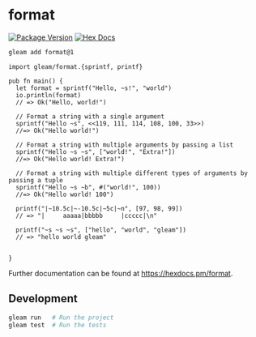 # format

[![Package Version](https://img.shields.io/hexpm/v/format)](https://hex.pm/packages/format)
[![Hex Docs](https://img.shields.io/badge/hex-docs-ffaff3)](https://hexdocs.pm/format/)

```sh
gleam add format@1
```
```gleam
import gleam/format.{sprintf, printf}

pub fn main() {
  let format = sprintf("Hello, ~s!", "world")
  io.println(format)
  // => Ok("Hello, world!")

  // Format a string with a single argument
  sprintf("Hello ~s", <<119, 111, 114, 108, 100, 33>>)
  //=> Ok("Hello world!")

  // Format a string with multiple arguments by passing a list
  sprintf("Hello ~s ~s", ["world!", "Extra!"])
  //=> Ok("Hello world! Extra!")

  // Format a string with multiple different types of arguments by passing a tuple
  sprintf("Hello ~s ~b", #("world!", 100))
  //=> Ok("Hello world! 100")

  printf("|~10.5c|~-10.5c|~5c|~n", [97, 98, 99])
  // => "|     aaaaa|bbbbb     |ccccc|\n"

  printf("~s ~s ~s", ["hello", "world", "gleam"])
  // => "hello world gleam"

  
}
```

Further documentation can be found at <https://hexdocs.pm/format>.

## Development

```sh
gleam run   # Run the project
gleam test  # Run the tests
```
